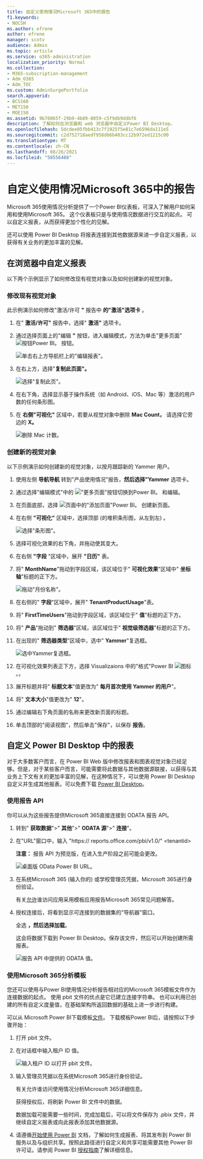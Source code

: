 ```yaml
---
title: 自定义使用情况Microsoft 365中的报告
f1.keywords:
- NOCSH
ms.author: efrene
author: efrene
manager: scotv
audience: Admin
ms.topic: article
ms.service: o365-administration
localization_priority: Normal
ms.collection:
- M365-subscription-management
- Adm_O365
- Adm_TOC
ms.custom: AdminSurgePortfolio
search.appverid:
- BCS160
- MET150
- MOE150
ms.assetid: 9b76065f-29b9-4b89-8059-c5f9db9ddbf6
description: 了解如何在浏览器和 web 浏览器中自定义Power BI Desktop。
ms.openlocfilehash: 5dcdee05fbb413c7f1925f5e81c7e6596da111e5
ms.sourcegitcommit: c2d752718aedf958db6b403cc12b972ed1215c00
ms.translationtype: MT
ms.contentlocale: zh-CN
ms.lasthandoff: 08/26/2021
ms.locfileid: "58556488"
---
```

# <a name="customize-the-reports-in-microsoft-365-usage-analytics"></a>自定义使用情况Microsoft 365中的报告

Microsoft 365使用情况分析提供了一个Power BI仪表板，可深入了解用户如何采用和使用Microsoft 365。 这个仪表板只是与使用情况数据进行交互的起点。 可以自定义报表，从而获得更加个性化的见解。

还可以使用 Power BI Desktop 将报表连接到其他数据源来进一步自定义报表，以获得有关业务的更加丰富的见解。

## <a name="customizing-reports-in-the-browser"></a>在浏览器中自定义报表

以下两个示例显示了如何修改现有视觉对象以及如何创建新的视觉对象。

### <a name="modify-an-existing-visual"></a>修改现有视觉对象

此示例演示如何修改"激活/许可 **"** 报告中 **的"激活"选项卡** 。

1. 在" **激活/许可"** 报告中，选择" **激活"** 选项卡。

2. 通过选择页面上的"编辑 **"** 按钮，进入编辑模式，方法为单击"更多页面" ![ 按钮Power BI。](../../media/d8da3c19-3f2d-4bf6-811e-faa804f74770.png) 按钮。

    ![单击右上方导航栏上的"编辑报表"。](../../media/e2c16663-1fbd-4d7f-887c-0cbb891d3b3d.png)

3. 在右上方，选择"**复制此页面"。**

    ![选择"复制此页"。](../../media/b2d18dcd-6b82-4ce7-ab79-1b24e3721309.png)

4. 在右下角，选择显示基于操作系统（如 Android、iOS、Mac 等）激活的用户数的任何条形图。

5. 在 **右侧"可视化"** 区域中，若要从视觉对象中删除 **Mac Count，** 请选择它旁边的 **X。**

    ![删除 Mac 计数。](../../media/ce3d8358-df57-4f64-bd25-ac5be7fc8713.png)

### <a name="create-a-new-visual"></a>创建新的视觉对象

以下示例演示如何创建新的视觉对象，以按月跟踪新的 Yammer 用户。

1. 使用左侧 **导航导航** 转到"产品使用情况"报告，**然后选择"Yammer** 选项卡。

2. 通过选择"编辑模式"中的 ![ "更多页面"按钮切换到Power BI。](../../media/d8da3c19-3f2d-4bf6-811e-faa804f74770.png) 和编辑。

3. 在页面底部，选择 ![页面中的"添加页面"Power BI。](../../media/d3b8c117-17d4-4f53-b078-8fefc2155b24.png) 创建新页面。

4. 在右侧 **"可视化"** 区域中，选择顶部 (的堆积条形图，从左到左) 。

    ![选择"条形图"。](../../media/214c3fed-6eae-43e6-83fb-708a2d74406e.png)

5. 选择可视化效果的右下角，并拖动使其变大。

6. 在右侧 **"字段** "区域中，展开 **"日历"** 表。

7. 将" **MonthName**"拖动到字段区域，该区域位于" **可视化效果**"区域中" **坐标轴**"标题的正下方。

    ![拖动"月份名称"。](../../media/bff99987-8c4b-4618-89fd-47df557b0ed7.png)

8. 在右侧的" **字段**"区域中，展开" **TenantProductUsage**"表。

9. 将" **FirstTimeUsers**"拖动到字段区域，该区域位于" **值**"标题的正下方。

10. 将" **产品**"拖动到" **筛选器**"区域，该区域位于" **视觉级筛选器**"标题的正下方。

11. 在出现的" **筛选器类型**"区域中，选中" **Yammer**"复选框。

    ![选中Yammer复选框。](../../media/82e99730-0de9-42da-928a-76aab0c3e609.png)

12. 在可视化效果列表正下方，选择 Visualizaions 中的"格式"Power BI ![ 图标 ](../../media/ee0602f3-3df5-4930-b862-db1d90ae4ae2.png) 。。

13. 展开标题并将" **标题文本**"值更改为" **每月首次使用 Yammer 的用户**"。

14. 将" **文本大小**"值更改为" **12**"。

15. 通过编辑右下角页面的名称来更改新页面的标题。

16. 单击顶部的"阅读视图"，然后单击"保存"，以保存 **报告**。

## <a name="customizing-the-reports-in-power-bi-desktop"></a>自定义 Power BI Desktop 中的报表

对于大多数客户而言，在 Power BI Web 版中修改报表和图表视觉对象已经足够。但是，对于某些客户而言，可能需要将此数据与其他数据源联接，以获得与其业务上下文有关的更加丰富的见解，在这种情况下，可以使用 Power BI Desktop 自定义并生成其他报表。可以免费下载 [Power BI Desktop](https://go.microsoft.com/fwlink/p/?linkid=849797)。

### <a name="use-the-reporting-apis"></a>使用报告 API

你可以从为这些报告提供Microsoft 365直接连接到 ODATA 报告 API。

1. 转到" **获取数据**"\>" **其他**"\>" **ODATA 源**"\>" **连接**"。

2. 在"URL"窗口中，输入 <i></i> "https:// reports.office.com/pbi/v1.0/" \<tenantid\>

    **注意：** 报告 API 为预览版，在进入生产阶段之前可能会更改。

    ![桌面版 OData Power BI URL。](../../media/c0ef967e-a454-4eba-bc8e-61e113170053.png)

3. 在系统Microsoft 365 (输入你的) 或学校管理员凭据，Microsoft 365进行身份验证。

    有关[允许](usage-analytics.md#faq)谁访问应用采用模板应用报告Microsoft 365常见问题解答。

4. 授权连接后，将看到显示可连接到的数据集的"导航器"窗口。

    全选 **，然后选择加载**。

    这会将数据下载到 Power BI Desktop。保存该文件，然后可以开始创建所需报表。

    ![报告 API 中提供的 ODATA 值。](../../media/545b4d17-dbbd-4cfc-b75a-a8b27283d438.png)

### <a name="use-the-microsoft-365-usage-analytics-template"></a>使用Microsoft 365分析模板

您还可以使用与Power BI使用情况分析报告相对应的Microsoft 365模板文件作为连接数据的起点。 使用 pbit 文件的优点是它已建立连接字符串。 也可以利用已创建的所有自定义度量值，在基础架构所返回数据的基础上进一步进行构建。

可以从 Microsoft Power BI下载模板[文件](https://download.microsoft.com/download/7/8/2/782ba8a7-8d89-4958-a315-dab04c3b620c/Microsoft%20365%20Usage%20Analytics.pbit)。 下载模板Power BI后，请按照以下步骤开始：

1. 打开 pbit 文件。

2. 在对话框中输入租户 ID 值。

    ![输入租户 ID 以打开 pbit 文件。](../../media/071ed0bf-8b9d-49c6-81fc-fd4c6cc85bd3.png)

3. 输入管理员凭据以在系统Microsoft 365进行身份验证。

     有关允许谁访问使用情况分析Microsoft 365详细信息。

    获得授权后，将刷新 Power BI 文件中的数据。

    数据加载可能需要一些时间，完成加载后，可以将文件保存为 .pbix 文件，并继续自定义报表或向此报表添加其他数据源。

4. 请遵循[开始使用 Power BI](/power-bi/fundamentals/desktop-getting-started) 文档，了解如何生成报表、将其发布到 Power BI 服务以及与组织共享。按照此路径进行自定义和共享可能需要其他 Power BI 许可证。请参阅 Power BI [授权指南](https://go.microsoft.com/fwlink/p/?linkid=849803)了解详细信息。
